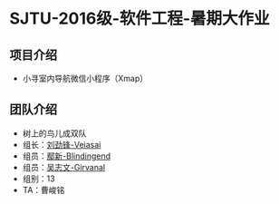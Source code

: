 # SJTU-2016级-软件工程-暑期大作业

## 项目介绍
- 小寻室内导航微信小程序（Xmap）

## 团队介绍
- 树上的鸟儿成双队
- 组长：[刘劲锋-Veiasai](http://github.com/Veiasai)
- 组员：[鄢新-Blindingend](http://github.com/blindingend)
- 组员：[吴志文-Girvanal](http://github.com/GIRVANAL)
- 组别：13
- TA：曹峻铭
